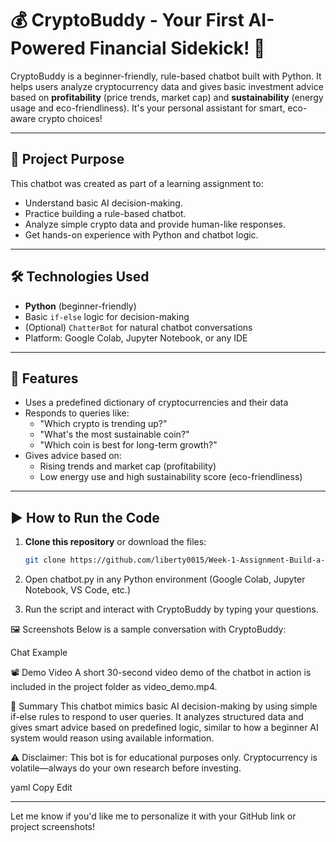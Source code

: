 # 💰 CryptoBuddy - Your First AI-Powered Financial Sidekick! 🌟

CryptoBuddy is a beginner-friendly, rule-based chatbot built with Python. It helps users analyze cryptocurrency data and gives basic investment advice based on **profitability** (price trends, market cap) and **sustainability** (energy usage and eco-friendliness). It's your personal assistant for smart, eco-aware crypto choices!

---

## 🚀 Project Purpose

This chatbot was created as part of a learning assignment to:
- Understand basic AI decision-making.
- Practice building a rule-based chatbot.
- Analyze simple crypto data and provide human-like responses.
- Get hands-on experience with Python and chatbot logic.

---

## 🛠️ Technologies Used

- **Python** (beginner-friendly)
- Basic `if-else` logic for decision-making
- (Optional) `ChatterBot` for natural chatbot conversations
- Platform: Google Colab, Jupyter Notebook, or any IDE

---

## 🧠 Features

- Uses a predefined dictionary of cryptocurrencies and their data
- Responds to queries like:
  - "Which crypto is trending up?"
  - "What's the most sustainable coin?"
  - "Which coin is best for long-term growth?"
- Gives advice based on:
  - Rising trends and market cap (profitability)
  - Low energy use and high sustainability score (eco-friendliness)

---

## ▶️ How to Run the Code

1. **Clone this repository** or download the files:
   ```bash
   git clone https://github.com/liberty0015/Week-1-Assignment-Build-a-Cryptocurrency-Advisor-Chatbot.git.
2. Open chatbot.py in any Python environment (Google Colab, Jupyter Notebook, VS Code, etc.)

3. Run the script and interact with CryptoBuddy by typing your questions.

🖼️ Screenshots
Below is a sample conversation with CryptoBuddy:

Chat Example

📽️ Demo Video
A short 30-second video demo of the chatbot in action is included in the project folder as video_demo.mp4.

📄 Summary
This chatbot mimics basic AI decision-making by using simple if-else rules to respond to user queries. It analyzes structured data and gives smart advice based on predefined logic, similar to how a beginner AI system would reason using available information.

⚠️ Disclaimer: This bot is for educational purposes only. Cryptocurrency is volatile—always do your own research before investing.

yaml
Copy
Edit

---

Let me know if you'd like me to personalize it with your GitHub link or project screenshots!






